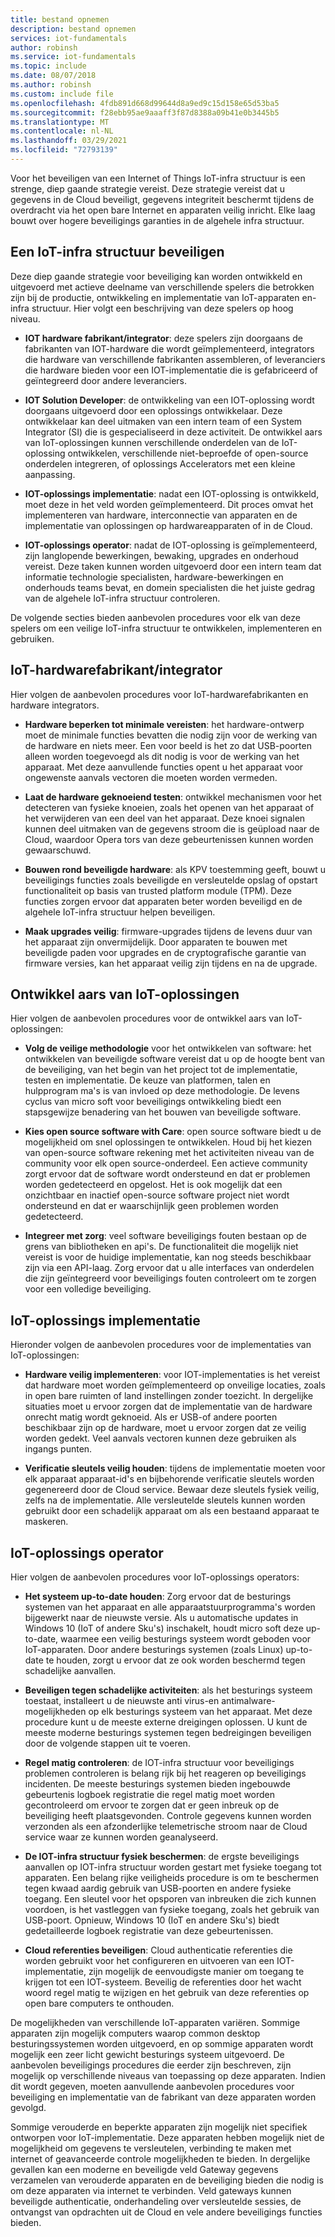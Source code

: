 ```yaml
---
title: bestand opnemen
description: bestand opnemen
services: iot-fundamentals
author: robinsh
ms.service: iot-fundamentals
ms.topic: include
ms.date: 08/07/2018
ms.author: robinsh
ms.custom: include file
ms.openlocfilehash: 4fdb891d668d99644d8a9ed9c15d158e65d53ba5
ms.sourcegitcommit: f28ebb95ae9aaaff3f87d8388a09b41e0b3445b5
ms.translationtype: MT
ms.contentlocale: nl-NL
ms.lasthandoff: 03/29/2021
ms.locfileid: "72793139"
---
```

Voor het beveiligen van een Internet of Things IoT-infra structuur is een strenge, diep gaande strategie vereist. Deze strategie vereist dat u gegevens in de Cloud beveiligt, gegevens integriteit beschermt tijdens de overdracht via het open bare Internet en apparaten veilig inricht. Elke laag bouwt over hogere beveiligings garanties in de algehele infra structuur.

## <a name="secure-an-iot-infrastructure"></a>Een IoT-infra structuur beveiligen

Deze diep gaande strategie voor beveiliging kan worden ontwikkeld en uitgevoerd met actieve deelname van verschillende spelers die betrokken zijn bij de productie, ontwikkeling en implementatie van IoT-apparaten en-infra structuur. Hier volgt een beschrijving van deze spelers op hoog niveau.

* **IOT hardware fabrikant/integrator**: deze spelers zijn doorgaans de fabrikanten van IOT-hardware die wordt geïmplementeerd, integrators die hardware van verschillende fabrikanten assembleren, of leveranciers die hardware bieden voor een IOT-implementatie die is gefabriceerd of geïntegreerd door andere leveranciers.

* **IOT Solution Developer**: de ontwikkeling van een IOT-oplossing wordt doorgaans uitgevoerd door een oplossings ontwikkelaar. Deze ontwikkelaar kan deel uitmaken van een intern team of een System Integrator (SI) die is gespecialiseerd in deze activiteit. De ontwikkel aars van IoT-oplossingen kunnen verschillende onderdelen van de IoT-oplossing ontwikkelen, verschillende niet-beproefde of open-source onderdelen integreren, of oplossings Accelerators met een kleine aanpassing.

* **IOT-oplossings implementatie**: nadat een IOT-oplossing is ontwikkeld, moet deze in het veld worden geïmplementeerd. Dit proces omvat het implementeren van hardware, interconnectie van apparaten en de implementatie van oplossingen op hardwareapparaten of in de Cloud.

* **IOT-oplossings operator**: nadat de IOT-oplossing is geïmplementeerd, zijn langlopende bewerkingen, bewaking, upgrades en onderhoud vereist. Deze taken kunnen worden uitgevoerd door een intern team dat informatie technologie specialisten, hardware-bewerkingen en onderhouds teams bevat, en domein specialisten die het juiste gedrag van de algehele IoT-infra structuur controleren.

De volgende secties bieden aanbevolen procedures voor elk van deze spelers om een veilige IoT-infra structuur te ontwikkelen, implementeren en gebruiken.

## <a name="iot-hardware-manufacturerintegrator"></a>IoT-hardwarefabrikant/integrator

Hier volgen de aanbevolen procedures voor IoT-hardwarefabrikanten en hardware integrators.

* **Hardware beperken tot minimale vereisten**: het hardware-ontwerp moet de minimale functies bevatten die nodig zijn voor de werking van de hardware en niets meer. Een voor beeld is het zo dat USB-poorten alleen worden toegevoegd als dit nodig is voor de werking van het apparaat. Met deze aanvullende functies opent u het apparaat voor ongewenste aanvals vectoren die moeten worden vermeden.

* **Laat de hardware geknoeiend testen**: ontwikkel mechanismen voor het detecteren van fysieke knoeien, zoals het openen van het apparaat of het verwijderen van een deel van het apparaat. Deze knoei signalen kunnen deel uitmaken van de gegevens stroom die is geüpload naar de Cloud, waardoor Opera tors van deze gebeurtenissen kunnen worden gewaarschuwd.

* **Bouwen rond beveiligde hardware**: als KPV toestemming geeft, bouwt u beveiligings functies zoals beveiligde en versleutelde opslag of opstart functionaliteit op basis van trusted platform module (TPM). Deze functies zorgen ervoor dat apparaten beter worden beveiligd en de algehele IoT-infra structuur helpen beveiligen.

* **Maak upgrades veilig**: firmware-upgrades tijdens de levens duur van het apparaat zijn onvermijdelijk. Door apparaten te bouwen met beveiligde paden voor upgrades en de cryptografische garantie van firmware versies, kan het apparaat veilig zijn tijdens en na de upgrade.

## <a name="iot-solution-developer"></a>Ontwikkel aars van IoT-oplossingen

Hier volgen de aanbevolen procedures voor de ontwikkel aars van IoT-oplossingen:

* **Volg de veilige methodologie** voor het ontwikkelen van software: het ontwikkelen van beveiligde software vereist dat u op de hoogte bent van de beveiliging, van het begin van het project tot de implementatie, testen en implementatie. De keuze van platformen, talen en hulpprogram ma's is van invloed op deze methodologie. De levens cyclus van micro soft voor beveiligings ontwikkeling biedt een stapsgewijze benadering van het bouwen van beveiligde software.

* **Kies open source software with Care**: open source software biedt u de mogelijkheid om snel oplossingen te ontwikkelen. Houd bij het kiezen van open-source software rekening met het activiteiten niveau van de community voor elk open source-onderdeel. Een actieve community zorgt ervoor dat de software wordt ondersteund en dat er problemen worden gedetecteerd en opgelost. Het is ook mogelijk dat een onzichtbaar en inactief open-source software project niet wordt ondersteund en dat er waarschijnlijk geen problemen worden gedetecteerd.

* **Integreer met zorg**: veel software beveiligings fouten bestaan op de grens van bibliotheken en api's. De functionaliteit die mogelijk niet vereist is voor de huidige implementatie, kan nog steeds beschikbaar zijn via een API-laag. Zorg ervoor dat u alle interfaces van onderdelen die zijn geïntegreerd voor beveiligings fouten controleert om te zorgen voor een volledige beveiliging.

## <a name="iot-solution-deployer"></a>IoT-oplossings implementatie

Hieronder volgen de aanbevolen procedures voor de implementaties van IoT-oplossingen:

* **Hardware veilig implementeren**: voor IOT-implementaties is het vereist dat hardware moet worden geïmplementeerd op onveilige locaties, zoals in open bare ruimten of land instellingen zonder toezicht. In dergelijke situaties moet u ervoor zorgen dat de implementatie van de hardware onrecht matig wordt geknoeid. Als er USB-of andere poorten beschikbaar zijn op de hardware, moet u ervoor zorgen dat ze veilig worden gedekt. Veel aanvals vectoren kunnen deze gebruiken als ingangs punten.

* **Verificatie sleutels veilig houden**: tijdens de implementatie moeten voor elk apparaat apparaat-id's en bijbehorende verificatie sleutels worden gegenereerd door de Cloud service. Bewaar deze sleutels fysiek veilig, zelfs na de implementatie. Alle versleutelde sleutels kunnen worden gebruikt door een schadelijk apparaat om als een bestaand apparaat te maskeren.

## <a name="iot-solution-operator"></a>IoT-oplossings operator

Hier volgen de aanbevolen procedures voor IoT-oplossings operators:

* **Het systeem up-to-date houden**: Zorg ervoor dat de besturings systemen van het apparaat en alle apparaatstuurprogramma's worden bijgewerkt naar de nieuwste versie. Als u automatische updates in Windows 10 (IoT of andere Sku's) inschakelt, houdt micro soft deze up-to-date, waarmee een veilig besturings systeem wordt geboden voor IoT-apparaten. Door andere besturings systemen (zoals Linux) up-to-date te houden, zorgt u ervoor dat ze ook worden beschermd tegen schadelijke aanvallen.

* **Beveiligen tegen schadelijke activiteiten**: als het besturings systeem toestaat, installeert u de nieuwste anti virus-en antimalware-mogelijkheden op elk besturings systeem van het apparaat. Met deze procedure kunt u de meeste externe dreigingen oplossen. U kunt de meeste moderne besturings systemen tegen bedreigingen beveiligen door de volgende stappen uit te voeren.

* **Regel matig controleren**: de IOT-infra structuur voor beveiligings problemen controleren is belang rijk bij het reageren op beveiligings incidenten. De meeste besturings systemen bieden ingebouwde gebeurtenis logboek registratie die regel matig moet worden gecontroleerd om ervoor te zorgen dat er geen inbreuk op de beveiliging heeft plaatsgevonden. Controle gegevens kunnen worden verzonden als een afzonderlijke telemetrische stroom naar de Cloud service waar ze kunnen worden geanalyseerd.

* **De IOT-infra structuur fysiek beschermen**: de ergste beveiligings aanvallen op IOT-infra structuur worden gestart met fysieke toegang tot apparaten. Een belang rijke veiligheids procedure is om te beschermen tegen kwaad aardig gebruik van USB-poorten en andere fysieke toegang. Een sleutel voor het opsporen van inbreuken die zich kunnen voordoen, is het vastleggen van fysieke toegang, zoals het gebruik van USB-poort. Opnieuw, Windows 10 (IoT en andere Sku's) biedt gedetailleerde logboek registratie van deze gebeurtenissen.

* **Cloud referenties beveiligen**: Cloud authenticatie referenties die worden gebruikt voor het configureren en uitvoeren van een IOT-implementatie, zijn mogelijk de eenvoudigste manier om toegang te krijgen tot een IOT-systeem. Beveilig de referenties door het wacht woord regel matig te wijzigen en het gebruik van deze referenties op open bare computers te onthouden.

De mogelijkheden van verschillende IoT-apparaten variëren. Sommige apparaten zijn mogelijk computers waarop common desktop besturingssystemen worden uitgevoerd, en op sommige apparaten wordt mogelijk een zeer licht gewicht besturings systeem uitgevoerd. De aanbevolen beveiligings procedures die eerder zijn beschreven, zijn mogelijk op verschillende niveaus van toepassing op deze apparaten. Indien dit wordt gegeven, moeten aanvullende aanbevolen procedures voor beveiliging en implementatie van de fabrikant van deze apparaten worden gevolgd.

Sommige verouderde en beperkte apparaten zijn mogelijk niet specifiek ontworpen voor IoT-implementatie. Deze apparaten hebben mogelijk niet de mogelijkheid om gegevens te versleutelen, verbinding te maken met internet of geavanceerde controle mogelijkheden te bieden. In dergelijke gevallen kan een moderne en beveiligde veld Gateway gegevens verzamelen van verouderde apparaten en de beveiliging bieden die nodig is om deze apparaten via internet te verbinden. Veld gateways kunnen beveiligde authenticatie, onderhandeling over versleutelde sessies, de ontvangst van opdrachten uit de Cloud en vele andere beveiligings functies bieden.